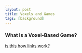 ```yaml
---
layout: post
title: Voxels and Games
tags: [background]
---
```


### What is a Voxel-Based Game?

[is this how links work?](https://en.wikipedia.org/wiki/Voxel)
